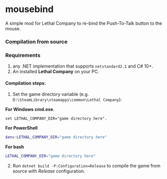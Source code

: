 # mousebind
A simple mod for Lethal Company to re-bind the Push-To-Talk button to the mouse.

### Compilation from source

### Requirements
1. any .NET implementation that supports ``netstandard2.1`` and C# 10+.
2. An installed **Lethal Company** on your PC.

#### Compilation steps:
1. Set the game directory variable (e.g. ``D:\SteamLibrary\steamapps\common\Lethal Company``):

**For Windows cmd.exe**.
```batch
set LETHAL_COMPANY_DIR="game directory here".
```

**For PowerShell**
```powershell
$env:LETHAL_COMPANY_DIR="game directory here"
```

**For bash**
```bash
LETHAL_COMPANY_DIR="game directory here"
```

2. Run ``dotnet build -P:Configuration=Release`` to compile the game from source with *Release* configuration.